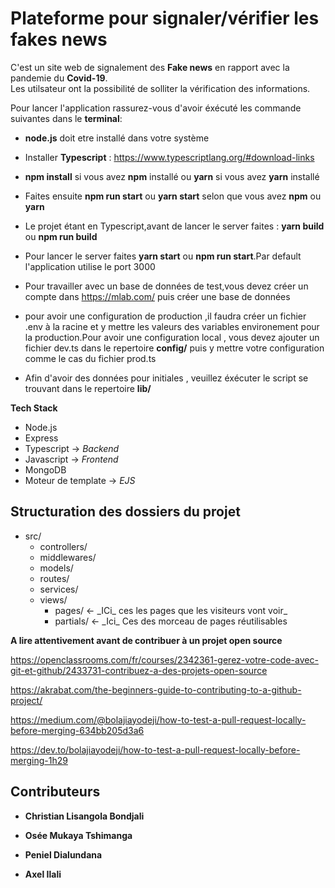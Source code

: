 # <h1>Plateforme pour signaler/vérifier les fakes news</h1>

C'est un site web de signalement des **Fake news** en rapport avec la pandemie du **Covid-19**.<br />Les utilsateur ont la possibilité de solliter la vérification des informations.

Pour lancer l'application rassurez-vous d'avoir éxécuté les commande suivantes dans le **terminal**:

- **node.js** doit etre installé dans votre système

- Installer **Typescript** : https://www.typescriptlang.org/#download-links

- **npm install** si vous avez **npm** installé ou **yarn** si vous avez **yarn** installé

- Faites ensuite **npm run start** ou **yarn start** selon que vous avez **npm** ou **yarn**

- Le projet étant en Typescript,avant de lancer le server faites : **yarn build** ou **npm run build**

- Pour lancer le server faites **yarn start** ou **npm run start**.Par default l'application utilise le port 3000

- Pour travailler avec un base de données de test,vous devez créer un compte dans https://mlab.com/ puis créer une base de données

- pour avoir une configuration de production ,il faudra créer un fichier .env à la racine et y mettre les valeurs des variables environement pour la production.Pour avoir une configuration local , vous devez ajouter un fichier dev.ts dans le repertoire **config/** puis y mettre votre configuration comme le cas du fichier prod.ts

- Afin d'avoir des données pour initiales , veuillez éxécuter le script se trouvant dans le repertoire **lib/**

**Tech Stack**

- Node.js
- Express
- Typescript -> _Backend_
- Javascript -> _Frontend_
- MongoDB
- Moteur de template -> _EJS_

<h2>Structuration des dossiers du projet</h2>
<ul>
 <li>
    src/
    <ul>
    <li>controllers/</li>
    <li>middlewares/</li>
    <li>models/</li>
    <li>routes/</li>
    <li>services/</li>
    <li>views/
        <ul>
            <li>pages/ <- _ICi_ ces les pages que les visiteurs vont voir_</li>
            <li>partials/ <- _Ici_ Ces des morceau de pages réutilisables</li>
        </ul>
    </li>
    </ul>
 </li>
</ul>

**A lire attentivement avant de contribuer à un projet open source**<br>

https://openclassrooms.com/fr/courses/2342361-gerez-votre-code-avec-git-et-github/2433731-contribuez-a-des-projets-open-source

https://akrabat.com/the-beginners-guide-to-contributing-to-a-github-project/

https://medium.com/@bolajiayodeji/how-to-test-a-pull-request-locally-before-merging-634bb205d3a6

https://dev.to/bolajiayodeji/how-to-test-a-pull-request-locally-before-merging-1h29

<h2>Contributeurs</h2>

- **Christian Lisangola Bondjali**

- **Osée Mukaya Tshimanga**

- **Peniel Dialundana**

- **Axel Ilali**
